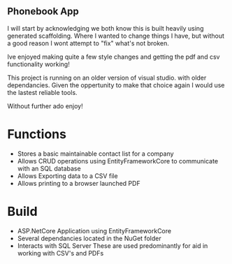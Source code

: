 ﻿## Phonebook App

I will start by acknowledging we both know this is built heavily using generated scaffolding. 
Where I wanted to change things I have, but without a good reason I wont attempt to "fix" what's not broken.

Ive enjoyed making quite a few style changes and getting the pdf and csv functionality working!

This project is running on an older version of visual studio. with older dependancies. 
Given the oppertunity to make that choice again I would use the lastest reliable tools.

Without further ado enjoy!


# Functions
 - Stores a basic maintainable contact list for a company
 - Allows CRUD operations using EntityFrameworkCore to communicate with an SQL database
 - Allows Exporting data to a CSV file
 - Allows printing to a browser launched PDF

# Build
 - ASP.NetCore Application using EntityFrameworkCore 
 - Several dependancies located in the NuGet folder
 - Interacts with SQL Server
 These are used predominantly for aid in working with CSV's and PDFs

